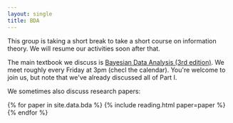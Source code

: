 ```yaml
---
layout: single
title: BDA
---
```



This group is taking a short break to take a short course on information theory. We will resume our activities soon after that.

The main textbook we discuss is [Bayesian Data Analysis (3rd edition)](http://www.stat.columbia.edu/~gelman/book/). We meet roughly every Friday at 3pm (checl the calendar).
You're welcome to join us, but note that we've already discussed all of Part I. 

We sometimes also discuss research papers:


{% for paper in site.data.bda %}
{% include reading.html paper=paper %}
{% endfor %}



